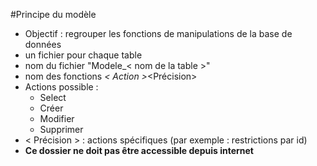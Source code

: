 #Principe du modèle
* Objectif : regrouper les fonctions de manipulations de la base de données
* un fichier pour chaque table
* nom du fichier "Modele_< nom de la table >"
* nom des fonctions <nom de la table>_< Action >_<Précision>
* Actions possible :  
    * Select
    * Créer
    * Modifier
    * Supprimer 
* < Précision > : actions spécifiques (par exemple : restrictions par id)
* __Ce dossier ne doit pas être accessible depuis internet__